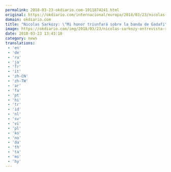 ```yaml
---
permalink: 2018-03-23-okdiario.com-1011874241.html
original: https://okdiario.com/internacional/europa/2018/03/23/nicolas-sarkozy-honor-triunfara-monstruosidad-banda-gadafi-2011921
domain: okdiario.com
title: "Nicolas Sarkozy: \"Mi honor triunfará sobre la banda de Gadafi""
image: https://okdiario.com/img/2018/03/23/nicolas-sarkozy-entrevista-rtl.jpg
date: 2018-03-23 13:43:10
category: news
translations: 
 - 'en'
 - 'de'
 - 'ru'
 - 'ja'
 - 'fr'
 - 'it'
 - 'zh-CN'
 - 'zh-TW'
 - 'ar'
 - 'fa'
 - 'pt'
 - 'hi'
 - 'tr'
 - 'id'
 - 'nl'
 - 'sv'
 - 'vi'
 - 'pl'
 - 'ko'
 - 'no'
 - 'da'
 - 'th'
 - 'ta'
 - 'ms'
 - 'hy'
---
```


